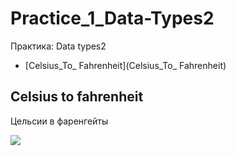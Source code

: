 # Practice_1_Data-Types2
Практика: Data types2
* [Celsius_To_ Fahrenheit](Celsius_To_ Fahrenheit)
<p align="center">
  <h2>Celsius to fahrenheit</h2>
  <p>Цельсии в фаренгейты</p>
  <img src="images/Celsius_To_ Fahrenheit.png">
</p>
